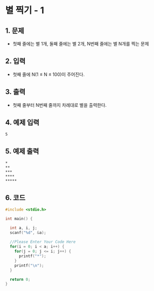 # 별 찍기 - 1

## 1. 문제

- 첫째 줄에는 별 1개, 둘째 줄에는 별 2개, N번째 줄에는 별 N개를 찍는 문제

## 2. 입력
- 첫째 줄에 N(1 ≤ N ≤ 100)이 주어진다.

## 3. 출력

- 첫째 줄부터 N번째 줄까지 차례대로 별을 출력한다.


## 4. 예제 입력
```
5
```

## 5. 예제 출력
```
*
**
***
****
*****
```

## 6. 코드

```c++
#include <stdio.h>

int main() {

  int a, i, j;
  scanf("%d", &a);
  
  //Please Enter Your Code Here
  for(i = 0; i < a; i++) {
    for(j = 0; j <= i; j++) {
      printf("*");
    }
    printf("\n");
  }

  return 0;
}
```
